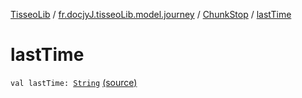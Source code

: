 [TisseoLib](../../index.md) / [fr.docjyJ.tisseoLib.model.journey](../index.md) / [ChunkStop](index.md) / [lastTime](./last-time.md)

# lastTime

`val lastTime: `[`String`](https://kotlinlang.org/api/latest/jvm/stdlib/kotlin/-string/index.html) [(source)](https://github.com/docjyJ/TisseoLib/tree/master/src/main/kotlin/fr/docjyJ/tisseoLib/model/journey/ChunkStop.kt#L8)